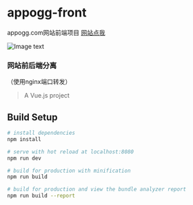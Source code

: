 # appogg-front
appogg.com网站前端项目
[网站点我](http://www.appogg.com)


![Image text](https://raw.githubusercontent.com/zy194147/img/master/TIM%E5%9B%BE%E7%89%8720190328132728.png?token=AfH2LJr0RMabHATjz0DKMl05qjByyFL-ks5cnFwhwA%3D%3D)

### 网站前后端分离

（使用nginx端口转发）


> A Vue.js project

## Build Setup

``` bash
# install dependencies
npm install

# serve with hot reload at localhost:8080
npm run dev

# build for production with minification
npm run build

# build for production and view the bundle analyzer report
npm run build --report
```
